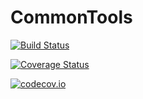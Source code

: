# CommonTools

[![Build Status](https://travis-ci.org/TsurHerman/CommonTools.jl.svg?branch=master)](https://travis-ci.org/TsurHerman/CommonTools.jl)

[![Coverage Status](https://coveralls.io/repos/TsurHerman/CommonTools.jl/badge.svg?branch=master&service=github)](https://coveralls.io/github/TsurHerman/CommonTools.jl?branch=master)

[![codecov.io](http://codecov.io/github/TsurHerman/CommonTools.jl/coverage.svg?branch=master)](http://codecov.io/github/TsurHerman/CommonTools.jl?branch=master)
